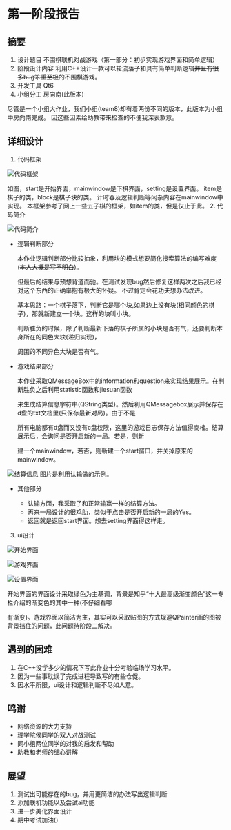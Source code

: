# 第一阶段报告

## 摘要

1. 设计题目
不围棋联机对战游戏（第一部分：初步实现游戏界面和简单逻辑）
2. 阶段设计内容
利用C++设计一款可以轮流落子和具有简单判断逻辑~~并且有很多bug笨重至极~~的不围棋游戏。
3. 开发工具
Qt6
4. 小组分工
房向南(此版本)

尽管是一个小组大作业，我们小组(team8)却有着两份不同的版本，此版本为小组中房向南完成。
因这些因素给助教带来检查的不便我深表歉意。

## 详细设计

1. 代码框架

![代码框架](http://m.qpic.cn/psc?/V13tRFxc0Vxo8W/ruAMsa53pVQWN7FLK88i5nWye3jR9EHevwHUQv7wFomC6eacn0NnMXpMGIPLqDQcH39iXP1ag5o7KsFO58wB2xUNI4SGvx*cgwr*BC304yE!/b&bo=aQLaBAAAAAADF4c!&rf=viewer_4)

如图，start是开始界面，mainwindow是下棋界面，setting是设置界面。
item是棋子的类，block是棋子块的类。
计时器及逻辑判断等闲杂内容在mainwindow中实现。
本框架参考了网上一些五子棋的框架，如item的类，但是仅止于此。
2. 代码简介

![代码简介](http://m.qpic.cn/psc?/V13tRFxc0Vxo8W/ruAMsa53pVQWN7FLK88i5mktKFftinw5rFZeObyKhpYvHacYkyYo64QlUFnqupVK8jSR5KiRutl4.*Kf6qUMSuc7Lk*8iagGnCaqdW7kSlA!/b&bo=JAU4BAAAAAADNw8!&rf=viewer_4)

+ 逻辑判断部分

    本作业逻辑判断部分比较抽象，利用块的模式想要简化搜索算法的编写难度(~~本人大概是写不明白~~)。

    但最后的结果与预想背道而驰。在测试发现bug然后修复这样两次之后我已经对这个东西的正确率抱有极大的怀疑。
    不过肯定会花功夫想办法改进。

    基本思路：一个棋子落下，判断它是哪个块,如果边上没有块(相同颜色的棋子)，那就新建立一个块。这样的块叫小块。

    判断胜负的时候，除了判断最新下落的棋子所属的小块是否有气，还要判断本身所在的同色大块(递归实现)，

    周围的不同异色大块是否有气。

+ 游戏结果部分

    本作业采取QMessageBox中的information和question来实现结果展示。在判断胜负之后利用statistic函数和jiesuan函数

    来生成结算信息字符串(QString类型)。然后利用QMessagebox展示并保存在d盘的txt文档里(只保存最新对局)。由于不是

    所有电脑都有d盘而又没有c盘权限，这里的游戏日志保存方法值得商榷。结算展示后，会询问是否开启新的一局。若是，则新

    建一个mainwindow，若否，则新建一个start窗口，并关掉原来的mainwindow。

![结算信息](http://m.qpic.cn/psc?/V13tRFxc0Vxo8W/ruAMsa53pVQWN7FLK88i5mktKFftinw5rFZeObyKhpYGi0RKcf.5hq.dTUuyyl2dfllAVGGoxkxzL67xIAYjdmX.JNK3BguTYDYjcaEj7jw!/b&bo=0gFJAgAAAAADF6o!&rf=viewer_4)
图片是利用认输做的示例。

+ 其他部分

  + 认输方面，我采取了和正常输赢一样的结算方法。
  + 再来一局设计的很鸡肋，类似于点击是否开启新的一局的Yes。
  + 返回就是返回start界面。想去setting界面得这样走。

3. ui设计

![开始界面](http://m.qpic.cn/psc?/V13tRFxc0Vxo8W/ruAMsa53pVQWN7FLK88i5mktKFftinw5rFZeObyKhpYJ2EFtY4DGt9uefx8oS9vQ18qkOr0m8cF7lu*nPbzfBkWUOjk21I7qvKbDTnYqSqo!/b&bo=NAUnBAAAAAADFyA!&rf=viewer_4)

![游戏界面](http://m.qpic.cn/psc?/V13tRFxc0Vxo8W/ruAMsa53pVQWN7FLK88i5nWye3jR9EHevwHUQv7wFokAdjWrYi7DMK*MqARc9Y412Prpm9Yopc64isXnFg1PpQ9oiqeiUDEU8f2XtykS3Vc!/b&bo=AwU8AwAAAAADFws!&rf=viewer_4)

![设置界面](http://m.qpic.cn/psc?/V13tRFxc0Vxo8W/ruAMsa53pVQWN7FLK88i5nWye3jR9EHevwHUQv7wFok4dDE0iOyZS176uVoERTGQo3h0EqZ8dof046aG2HSJvxjFCpPVSUf.Jd7AuoSJ0kY!/b&bo=NAUnBAAAAAADFyA!&rf=viewer_4)

  开始界面的界面设计采取绿色为主基调，背景是知乎“十大最高级渐变颜色”这一专栏介绍的渐变色的其中一种(不仔细看哪

  有渐变)。游戏界面以简洁为主，其实可以采取贴图的方式规避QPainter画的图被背景挡住的问题，此问题待阶段二解决。

## 遇到的困难

1. 在C++没学多少的情况下写此作业十分考验临场学习水平。
2. 因为一些事耽误了完成进程导致写的有些仓促。
3. 因水平所限，ui设计和逻辑判断不尽如人意。

## 鸣谢

+ 网络资源的大力支持
+ 理学院侯同学的双人对战测试
+ 同小组两位同学的对我的启发和帮助
+ 助教和老师的细心讲解

## 展望

1. 测试出可能存在的bug，并用更简洁的办法写出逻辑判断
2. 添加联机功能以及尝试ai功能
3. 进一步美化界面设计
4. 期中考试加油()
